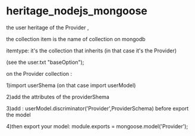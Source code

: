 # heritage_nodejs_mongoose
the user heritage of the Provider ,

the collection item is the name of collection on mongodb

itemtype: it's the collection that inherits (in that case it's the Provider)

(see the user.txt "baseOption");
 
on the Provider collection  :

1)import userShema  (on that case import userModel)

2)add the attributes of the providerShema

3)add : userModel.discriminator('Provider',ProviderSchema) before export the model 

4)then export your model: module.exports = mongoose.model('Provider');
